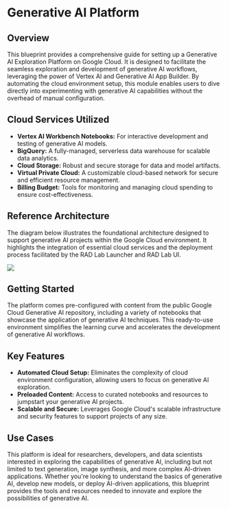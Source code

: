 # Generative AI Platform

## Overview

This blueprint provides a comprehensive guide for setting up a Generative AI Exploration Platform on Google Cloud. It is designed to facilitate the seamless exploration and development of generative AI workflows, leveraging the power of Vertex AI and Generative AI App Builder. By automating the cloud environment setup, this module enables users to dive directly into experimenting with generative AI capabilities without the overhead of manual configuration.

## Cloud Services Utilized

- **Vertex AI Workbench Notebooks:** For interactive development and testing of generative AI models.
- **BigQuery:** A fully-managed, serverless data warehouse for scalable data analytics.
- **Cloud Storage:** Robust and secure storage for data and model artifacts.
- **Virtual Private Cloud:** A customizable cloud-based network for secure and efficient resource management.
- **Billing Budget:** Tools for monitoring and managing cloud spending to ensure cost-effectiveness.

## Reference Architecture

The diagram below illustrates the foundational architecture designed to support generative AI projects within the Google Cloud environment. It highlights the integration of essential cloud services and the deployment process facilitated by the RAD Lab Launcher and RAD Lab UI.

![](./images/architecture.png)

## Getting Started

The platform comes pre-configured with content from the public Google Cloud Generative AI repository, including a variety of notebooks that showcase the application of generative AI techniques. This ready-to-use environment simplifies the learning curve and accelerates the development of generative AI workflows.

## Key Features

- **Automated Cloud Setup:** Eliminates the complexity of cloud environment configuration, allowing users to focus on generative AI exploration.
- **Preloaded Content:** Access to curated notebooks and resources to jumpstart your generative AI projects.
- **Scalable and Secure:** Leverages Google Cloud's scalable infrastructure and security features to support projects of any size.

## Use Cases

This platform is ideal for researchers, developers, and data scientists interested in exploring the capabilities of generative AI, including but not limited to text generation, image synthesis, and more complex AI-driven applications. Whether you're looking to understand the basics of generative AI, develop new models, or deploy AI-driven applications, this blueprint provides the tools and resources needed to innovate and explore the possibilities of generative AI.
